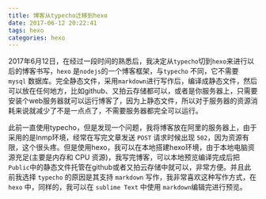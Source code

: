 ```yaml
---
title: 博客从typecho迁移到hexo
date: 2017-06-12 20:22:41
tags: hexo
categories: hexo
---
```



2017年6月12日，在经过一段时间的熟悉后，我决定从`typecho`切到`hexo`来进行以后的博客书写，`hexo` 是`nodejs`的一个博客框架，与`typecho` 不同，它不需要 `mysql` 数据库。完全静态文件，采用`markdown`进行写作后，编译成静态文件，然后可以放在任何地方，比如github、又拍云存储都可以，或者是你服务器上，只需要安装个web服务器就可以运行博客了，因为上静态文件，所以对于服务器的资源消耗来说就减少了不是一点点了，不需要服务器都完全可以运行。

<!--more-->

此前一直使用typecho，但是发现一个问题，我将博客放在阿里的服务器上，由于采用的是lnmp环境，经常在写完文章发送 `POST` 请求时候出现 `502`，因为资源有限，这个很头疼。但是使用hexo，我可以在本地搭建hexo环境，由于本地电脑资源充足(主要是内存和 CPU 资源)，我写完博客，可以本地预览编译完成后把 `Public`中的静态文件托管在github或者又拍云存储中就可以，非常方便。并且此前我选择 `typecho` 的原因是其支持 `markdown` 写作，我非常喜欢这种写作方式，在 `hexo` 中，同样的，我可以在 `sublime Text` 中使用 `markdown`编辑完进行预览。


